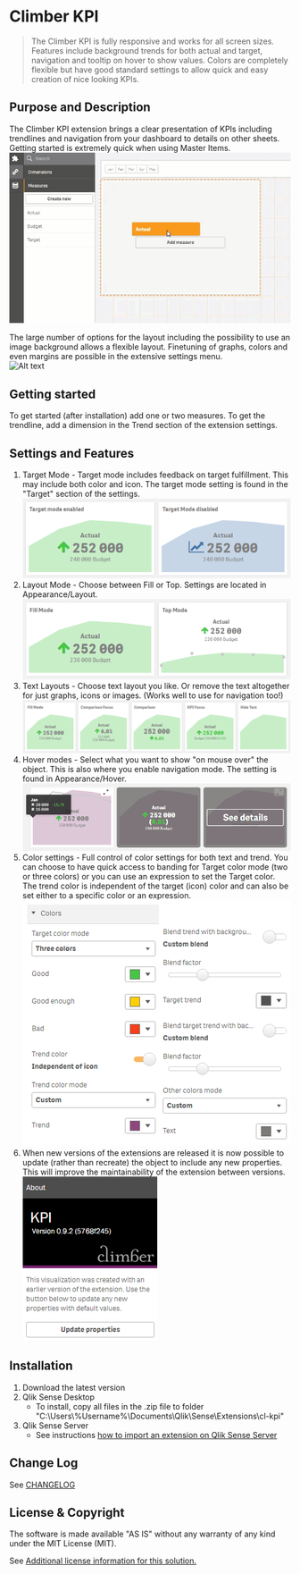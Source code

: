 # Climber KPI
> The Climber KPI is fully responsive and works for all screen sizes. Features include background trends for both actual and target, navigation and tooltip on hover to show values. Colors are completely flexible but have good standard settings to allow quick and easy creation of nice looking KPIs. 

## Purpose and Description
The Climber KPI extension brings a clear presentation of KPIs including trendlines and navigation from your dashboard to details on other sheets. Getting started is extremely quick when using Master Items.  
![Alt text](./screenshots/samplevideo_CreateObject.gif?raw=true "Sample video of object creation")

The large number of options for the layout including the possibility to use an image background allows a flexible layout. Finetuning of graphs, colors and even margins are possible in the extensive settings menu.  
![Alt text](./screenshots/samplevideo_MainLayouts.gif?raw=true "Sample video of the main layout and hover options")

## Getting started
To get started (after installation) add one or two measures. To get the trendline, add a dimension in the Trend section of the extension settings. 

## Settings and Features
1. Target Mode - Target mode includes feedback on target fulfillment. This may include both color and icon. The target mode setting is found in the "Target" section of the settings.  
![Alt text](./screenshots/screenshot_TargetModeEnabledDisabled.PNG?raw=true "Target Mode Enabled/Disabled")
2. Layout Mode - Choose between Fill or Top. Settings are located in Appearance/Layout.   
![Alt text](./screenshots/screenshot_FillTopMode.PNG?raw=true "Fill or Top Layout Mode")
3. Text Layouts - Choose text layout you like. Or remove the text altogether for just graphs, icons or images. (Works well to use for navigation too!)  
![Alt text](./screenshots/screenshot_TextLayoutModes.PNG?raw=true "Text Layout Alternatives")
4. Hover modes - Select what you want to show "on mouse over" the object. This is also where you enable navigation mode. The setting is found in Appearance/Hover.  
![Alt text](./screenshots/screenshot_HoverModes.PNG?raw=true "Hover mode alternatives")
5. Color settings - Full control of color settings for both text and trend. You can choose to have quick access to banding for Target color mode (two or three colors) or you can use an expression to set the Target color. The trend color is independent of the target (icon) color and can also be set either to a specific color or an expression.  
![Alt text](./screenshots/screenshot_ColorSettings.PNG?raw=true "Color Settings")
5. When new versions of the extensions are released it is now possible to update (rather than recreate) the object to include any new properties. This will improve the maintainability of the extension between versions.  
![Alt text](./screenshots/screenshot_UpdateProperties.PNG?raw=true "Color Settings")

## Installation

1. Download the latest version
2. Qlik Sense Desktop
	* To install, copy all files in the .zip file to folder "C:\Users\\%Username%\Documents\Qlik\Sense\Extensions\cl-kpi"
3. Qlik Sense Server
	* See instructions [how to import an extension on Qlik Sense Server](http://help.qlik.com/en-US/sense/3.2/Subsystems/ManagementConsole/Content/import-extensions.htm)


## Change Log

See [CHANGELOG](CHANGELOG.yml)

## License & Copyright
The software is made available "AS IS" without any warranty of any kind under the MIT License (MIT).

See [Additional license information for this solution.](LICENSE.md)




